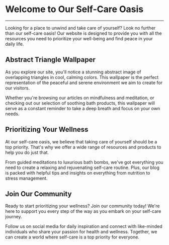 <!--
Write me markdown content of website with wallpaper:

"An abstract image of overlapping triangles in cool, calming colors for a wellness or self-care website"

The header of the page should not be copy of the text but rather a real content of the website which is using this wallpaper.

- Feel free to use structure like headings, bullets, numbering, blockquotes, paragraphs, horizontal lines, etc.
- You can use formatting like bold or _italic_
- You can include UTF-8 emojis
- Links should be only #hash anchors (and you can refer to the document itself)
- Do not include images
-->

<!--font:Poppins-->

# Welcome to Our Self-Care Oasis

---

Looking for a place to unwind and take care of yourself? Look no further than our self-care oasis! Our website is designed to provide you with all the resources you need to prioritize your well-being and find peace in your daily life.

## Abstract Triangle Wallpaper

As you explore our site, you'll notice a stunning abstract image of overlapping triangles in cool, calming colors. This wallpaper is the perfect representation of the peaceful and serene environment we aim to create for our visitors.

Whether you're browsing our articles on mindfulness and meditation, or checking out our selection of soothing bath products, this wallpaper will serve as a constant reminder to take a deep breath and focus on your own needs.

## Prioritizing Your Wellness

At our self-care oasis, we believe that taking care of yourself should be a top priority. That's why we offer a wide range of resources and products to help you do just that.

From guided meditations to luxurious bath bombs, we've got everything you need to create a relaxing and rejuvenating self-care routine. Plus, our blog is packed with helpful tips and insights on everything from nutrition to stress management.

## Join Our Community

Ready to start prioritizing your wellness? Join our community today! We're here to support you every step of the way as you embark on your self-care journey.

Follow us on social media for daily inspiration and connect with like-minded individuals who share your passion for health and wellness. Together, we can create a world where self-care is a top priority for everyone.
